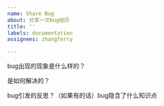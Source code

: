 ```yaml
---
name: Share Bug
about: 分享一次bug经历
title: ''
labels: documentation
assignees: zhangferry

---
```


bug出现的现象是什么样的？

是如何解决的？

bug引发的反思？（如果有的话）bug隐含了什么知识点
